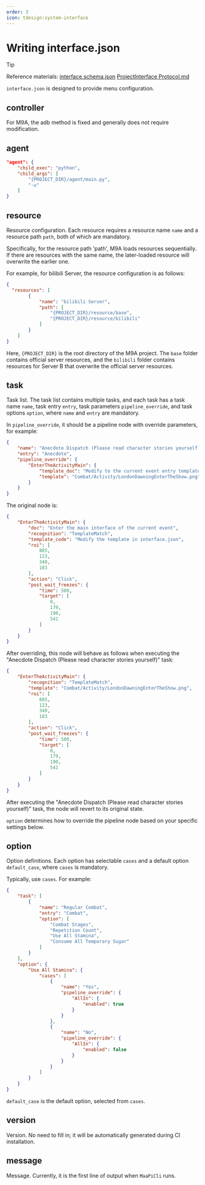 ```yaml
---
order: 3
icon: tdesign:system-interface
---
```

# Writing interface.json

> [!TIP]
>
> Reference materials:
> [interface.schema.json](https://github.com/MaaXYZ/MaaFramework/blob/main/tools/interface.schema.json)
> [ProjectInterface Protocol.md](https://github.com/MaaXYZ/MaaFramework/blob/main/docs/en_us/3.2-ProjectInterface.md)

`interface.json` is designed to provide menu configuration.

## controller

For M9A, the adb method is fixed and generally does not require modification.

## agent

```json
"agent": {
    "child_exec": "python",
    "child_args": [
        "{PROJECT_DIR}/agent/main.py",
        "-u"
    ]
}
```

## resource

Resource configuration. Each resource requires a resource name `name` and a resource path `path`, both of which are mandatory.

Specifically, for the resource path 'path', M9A loads resources sequentially. If there are resources with the same name, the later-loaded resource will overwrite the earlier one.

For example, for bilibili Server, the resource configuration is as follows:

```json
{
  "resources": [
        {
            "name": "bilibili Server",
            "path": [
                "{PROJECT_DIR}/resource/base",
                "{PROJECT_DIR}/resource/bilibili"
            ]
        }
    ]
}
```

Here, `{PROJECT_DIR}` is the root directory of the M9A project. The `base` folder contains official server resources, and the `bilibili` folder contains resources for Server B that overwrite the official server resources.

## task

Task list. The task list contains multiple tasks, and each task has a task name `name`, task entry `entry`, task parameters `pipeline_override`, and task options `option`, where `name` and `entry` are mandatory.

In `pipeline_override`, it should be a pipeline node with override parameters, for example:

```json
{
    "name": "Anecdote Dispatch (Please read character stories yourself)",
    "entry": "Anecdote",
    "pipeline_override": {
        "EnterTheActivityMain": {
            "template_doc": "Modify to the current event entry template",
            "template": "Combat/Activity/LondonDawningEnterTheShow.png"
        }
    }
}
```

The original node is:

```json
{
    "EnterTheActivityMain": {
        "doc": "Enter the main interface of the current event",
        "recognition": "TemplateMatch",
        "template_code": "Modify the template in interface.json",
        "roi": [
            885,
            123,
            340,
            183
        ],
        "action": "Click",
        "post_wait_freezes": {
            "time": 500,
            "target": [
                0,
                179,
                190,
                541
            ]
        }
    }
}
```

After overriding, this node will behave as follows when executing the "Anecdote Dispatch (Please read character stories yourself)" task:

```json
{
    "EnterTheActivityMain": {
        "recognition": "TemplateMatch",
        "template": "Combat/Activity/LondonDawningEnterTheShow.png",
        "roi": [
            885,
            123,
            340,
            183
        ],
        "action": "Click",
        "post_wait_freezes": {
            "time": 500,
            "target": [
                0,
                179,
                190,
                541
            ]
        }
    }
}
```

After executing the "Anecdote Dispatch (Please read character stories yourself)" task, the node will revert to its original state.

`option` determines how to override the pipeline node based on your specific settings below.

## option

Option definitions. Each option has selectable `cases` and a default option `default_case`, where `cases` is mandatory.

Typically, use `cases`. For example:

```json
{
    "task": [
        {
            "name": "Regular Combat",
            "entry": "Combat",
            "option": [
                "Combat Stages",
                "Repetition Count",
                "Use All Stamina",
                "Consume All Temporary Sugar"
            ]
        }
    ],
    "option": {
        "Use All Stamina": {
            "cases": [
                {
                    "name": "Yes",
                    "pipeline_override": {
                        "AllIn": {
                            "enabled": true
                        }
                    }
                },
                {
                    "name": "No",
                    "pipeline_override": {
                        "AllIn": {
                            "enabled": false
                        }
                    }
                }
            ]
        }
    }
}
```

`default_case` is the default option, selected from `cases`.

## version

Version. No need to fill in; it will be automatically generated during CI installation.

## message

Message. Currently, it is the first line of output when `MaaPiCli` runs.

